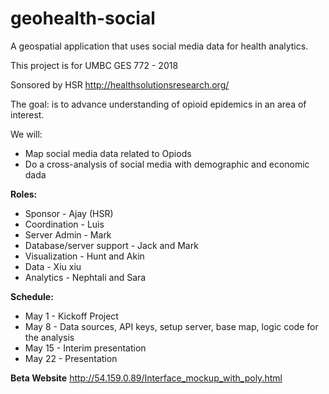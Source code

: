 # geohealth-social
A geospatial application that uses social media data for health analytics.

This project is for UMBC GES 772 - 2018

Sonsored by HSR http://healthsolutionsresearch.org/

The goal: is to advance understanding of opioid epidemics in an area of interest.

We will:

- Map social media data related to Opiods
- Do a cross-analysis of social media with demographic and economic dada 

**Roles:**
- Sponsor - Ajay (HSR)
- Coordination - Luis
- Server Admin - Mark
- Database/server support - Jack and Mark 
- Visualization - Hunt and Akin
- Data - Xiu xiu
- Analytics - Nephtali and Sara

**Schedule:**

- May 1 - Kickoff Project
- May 8 - Data sources, API keys, setup server, base map, logic code for the analysis
- May 15 - Interim presentation
- May 22 - Presentation

**Beta Website**
http://54.159.0.89/Interface_mockup_with_poly.html
